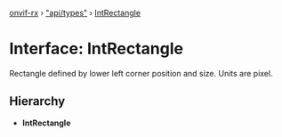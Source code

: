 [onvif-rx](../README.md) › ["api/types"](../modules/_api_types_.md) › [IntRectangle](_api_types_.intrectangle.md)

# Interface: IntRectangle

Rectangle defined by lower left corner position and size. Units are pixel.

## Hierarchy

* **IntRectangle**

